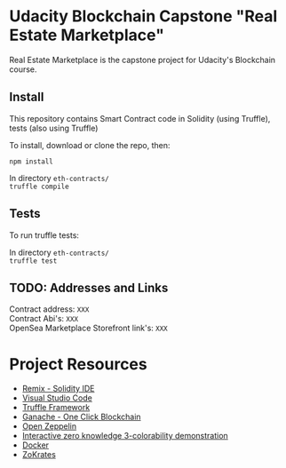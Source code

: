# Udacity Blockchain Capstone "Real Estate Marketplace"

Real Estate Marketplace is the capstone project for Udacity's Blockchain course. 

## Install

This repository contains Smart Contract code in Solidity (using Truffle), tests (also using Truffle)

To install, download or clone the repo, then:

`npm install`

In directory `eth-contracts/`  
`truffle compile`

## Tests

To run truffle tests:

In directory `eth-contracts/`  
`truffle test`

## TODO: Addresses and Links 
Contract address: `XXX`  
Contract Abi's: `XXX`  
OpenSea Marketplace Storefront link's: `XXX`  


# Project Resources

* [Remix - Solidity IDE](https://remix.ethereum.org/)
* [Visual Studio Code](https://code.visualstudio.com/)
* [Truffle Framework](https://truffleframework.com/)
* [Ganache - One Click Blockchain](https://truffleframework.com/ganache)
* [Open Zeppelin ](https://openzeppelin.org/)
* [Interactive zero knowledge 3-colorability demonstration](http://web.mit.edu/~ezyang/Public/graph/svg.html)
* [Docker](https://docs.docker.com/install/)
* [ZoKrates](https://github.com/Zokrates/ZoKrates)
